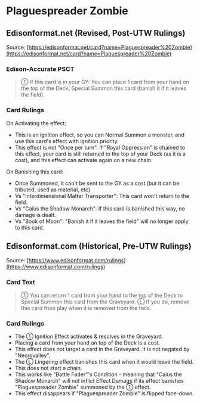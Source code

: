 # Plaguespreader Zombie

## Edisonformat.net (Revised, Post-UTW Rulings)

Source: [https://edisonformat.net/card?name=Plaguespreader%20Zombie](https://edisonformat.net/card?name=Plaguespreader%20Zombie)

### Edison-Accurate PSCT

> ① If this card is in your GY: You can place 1 card from your hand on the top of the Deck; Special Summon this card (banish it if it leaves the field).

### Card Rulings

On Activating the effect:
*   This is an ignition effect, so you can Normal Summon a monster, and use this card's effect with ignition priority.
*   This effect is not "Once per turn". If "Royal Oppression" is chained to this effect, your card is still returned to the top of your Deck (as it is a cost), and this effect can activate again on a new chain.

On Banishing this card:
*   Once Summoned, it can't be sent to the GY as a cost (but it can be tributed, used as material, etc)
*   Vs "Interdimensional Matter Transporter": This card won't return to the field.
*   Vs "Caius the Shadow Monarch": If this card is banished this way, no damage is dealt.
*   Vs "Book of Moon": "Banish it if it leaves the field" will no longer apply to this card.


## Edisonformat.com (Historical, Pre-UTW Rulings)

Source: [https://www.edisonformat.com/rulings](https://www.edisonformat.com/rulings)

### Card Text

> ① You can return 1 card from your hand to the top of the Deck to Special Summon this card from the Graveyard. Ⓛ If you do, remove this card from play when it is removed from the field.

### Card Rulings

*   The ① Ignition Effect activates & resolves in the Graveyard.
*   Placing a card from your hand on top of the Deck is a cost.
*   This effect does not target a card in the Graveyard. It is not negated by "Necrovalley".
*   The Ⓛ Lingering effect banishes this card when it would leave the field.
*   This does not start a chain.
*   This works like "Battle Fader"'s Condition - meaning that "Caius the Shadow Monarch" will not inflict Effect Damage if its effect banishes "Plaguespreader Zombie" summoned by the ① effect.
*   This effect disappears if "Plaguespreader Zombie" is flipped face-down.



